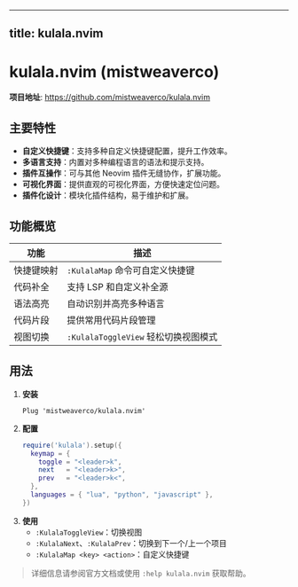 
---
title: kulala.nvim
---


# kulala.nvim (mistweaverco)

**项目地址**: https://github.com/mistweaverco/kulala.nvim

## 主要特性

- **自定义快捷键**：支持多种自定义快捷键配置，提升工作效率。
- **多语言支持**：内置对多种编程语言的语法和提示支持。
- **插件互操作**：可与其他 Neovim 插件无缝协作，扩展功能。
- **可视化界面**：提供直观的可视化界面，方便快速定位问题。
- **插件化设计**：模块化插件结构，易于维护和扩展。

## 功能概览

| 功能 | 描述 |
|------|------|
| 快捷键映射 | `:KulalaMap` 命令可自定义快捷键 |
| 代码补全 | 支持 LSP 和自定义补全源 |
| 语法高亮 | 自动识别并高亮多种语言 |
| 代码片段 | 提供常用代码片段管理 |
| 视图切换 | `:KulalaToggleView` 轻松切换视图模式 |

## 用法

1. **安装**  
   ```vim
   Plug 'mistweaverco/kulala.nvim'
   ```
2. **配置**  
   ```lua
   require('kulala').setup({
     keymap = {
       toggle = "<leader>k",
       next   = "<leader>k>",
       prev   = "<leader>k<",
     },
     languages = { "lua", "python", "javascript" },
   })
   ```
3. **使用**  
   - `:KulalaToggleView`：切换视图  
   - `:KulalaNext`、`:KulalaPrev`：切换到下一个/上一个项目  
   - `:KulalaMap <key> <action>`：自定义快捷键

> 详细信息请参阅官方文档或使用 `:help kulala.nvim` 获取帮助。